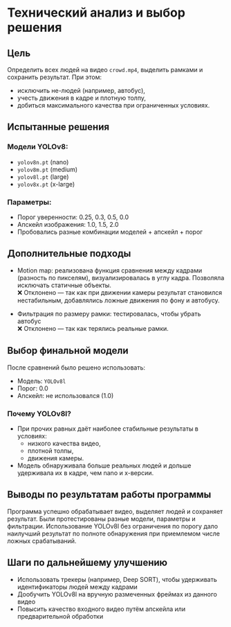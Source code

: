 # Технический анализ и выбор решения

## Цель

Определить всех людей на видео `crowd.mp4`, выделить рамками и сохранить результат. При этом:
- исключить не-людей (например, автобус),
- учесть движения в кадре и плотную толпу,
- добиться максимального качества при ограниченных условиях.

## Испытанные решения

### Модели YOLOv8:
- `yolov8n.pt` (nano)
- `yolov8m.pt` (medium)
- `yolov8l.pt` (large)
- `yolov8x.pt` (x-large)

### Параметры:
- Порог уверенности: 0.25, 0.3, 0.5, 0.0
- Апскейл изображения: 1.0, 1.5, 2.0
- Пробовались разные комбинации моделей + апскейл + порог

## Дополнительные подходы

- Motion map: реализована функция сравнения между кадрами (разность по пикселям), визуализировалась в углу кадра. Позволяла исключать статичные объекты.  
  ❌ Отклонено — так как при движении камеры результат становился нестабильным, добавлялись ложные движения по фону и автобусу.

- Фильтрация по размеру рамки: тестировалась, чтобы убрать автобус  
  ❌ Отклонено — так как терялись реальные рамки.

## Выбор финальной модели

После сравнений было решено использовать:

- Модель: `YOLOv8l`
- Порог: 0.0
- Апскейл: не использовался (1.0)

### Почему YOLOv8l?

- При прочих равных даёт наиболее стабильные результаты в условиях:
  - низкого качества видео,
  - плотной толпы,
  - движения камеры.
- Модель обнаруживала больше реальных людей и дольше удерживала их в кадре, чем nano и x-версии.

## Выводы по результатам работы программы

Программа успешно обрабатывает видео, выделяет людей и сохраняет результат. Были протестированы разные модели, параметры и фильтрации. Использование YOLOv8l без ограничения по порогу дало наилучший результат по полноте обнаружения при приемлемом числе ложных срабатываний.

## Шаги по дальнейшему улучшению

- Использовать трекеры (например, Deep SORT), чтобы удерживать идентификаторы людей между кадрами
- Дообучить YOLOv8l на вручную размеченных фреймах из данного видео
- Повысить качество входного видео путём апскейла или предварительной обработки
